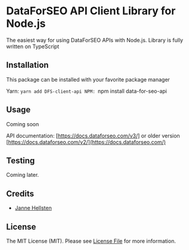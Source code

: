 # DataForSEO API Client Library for Node.js

The easiest way for using DataForSEO APIs with Node.js. Library is fully written on TypeScript

## Installation

This package can be installed with your favorite package manager

Yarn: `yarn add DFS-client-api NPM: `npm install data-for-seo-api

## Usage

Coming soon

API documentation: [https://docs.dataforseo.com/v3/] or older version [https://docs.dataforseo.com/v2/](https://docs.dataforseo.com/)

## Testing

Coming later.

## Credits

- [Janne Hellsten](https://github.com/Jhellsten)

## License

The MIT License (MIT).
Please see [License File](LICENSE.md) for more information.
